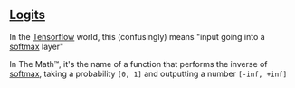 ## [Logits](#logits)

In the [Tensorflow](#tensorflow) world, this (confusingly) means "input going into a [softmax](#softmax) layer"

In The Math™, it's the name of a function that performs the inverse of [softmax](#softmax), taking a probability `[0, 1]` and outputting a number `[-inf, +inf]`